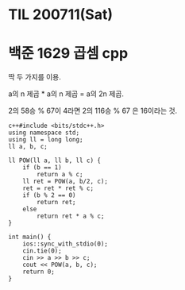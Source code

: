 # TIL 200711(Sat)

# 백준 1629 곱셈 cpp

 

딱 두 가지를 이용.

 

a의 n 제곱 * a의 n 제곱 = a의 2n 제곱.

2의 58승 % 67이 4라면 2의 116승 % 67 은 16이라는 것.

 

```
c++#include <bits/stdc++.h>
using namespace std;
using ll = long long;
ll a, b, c;

ll POW(ll a, ll b, ll c) {
    if (b == 1) 
        return a % c;
    ll ret = POW(a, b/2, c);
    ret = ret * ret % c;
    if (b % 2 == 0)
        return ret;
    else
        return ret * a % c;
} 

int main() {
    ios::sync_with_stdio(0);
    cin.tie(0);
    cin >> a >> b >> c;
    cout << POW(a, b, c);
    return 0;
}
```

 